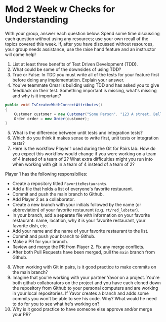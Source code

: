 # Mod 2 Week w Checks for Understanding

With your group, answer each question below.  Spend some time discussing each question _without_ using any resources; use your own recall of the topics covered this week.  If, after you have discussed without resources, your group needs assistance, use the raise hand feature and an instructor will come help!

1. List at least three benefits of Test Driven Development (TDD).
2. What could be some of the downsides of using TDD?
3. True or False: In TDD you must write all of the tests for your feature first before doing any implementation. Explain your answer.
4. You've teammate Omar is building using TDD and has asked you to give feedback on their test. Something important is missing, what's missing and why is it important?

```c#
public void IsCreatedWithCorrectAttributes()
{
    Customer customer = new Customer("Some Person", "123 A street, Bellingham, WA 98226");
    Order order = new Order(customer);
}

```

5. What is the difference between untit tests and integration tests?
6. Which do you think it makes sense to write first, unit tests or integration tests?
7. Here is the workflow Player 1 used during the Git for Pairs lab. How do you expect this workflow would change if you were working on a team of 4 instead of a team of 2? What extra difficulties might you run into when working with git in a team of 4 instead of a team of 2?

Player 1 has the following responsibilies:
  * Create a repository titled `FavoriteRestaurants`.
  * Add a file that holds a list of everyone's favorite restaurant.
  * Commit and push the main branch to Github.
  * Add Player 2 as a collaborator.
  * Create a new branch with your initials followed by the name (or abbreviation) of your favorite restaurant (e.g. `rt/red_lobster`).
  * In your branch, add a separate file with information on your favorite restaurant: name, location, why it is your favorite restaurant, your favorite dish, etc.
  * Add your name and the name of your favorite restaurant to the list.
  * Commit and push your branch to Github.
  * Make a PR for your branch.
  * Review and merge the PR from Player 2. Fix any merge conflicts.
  * After both Pull Requests have been merged, pull the `main` branch from Github.

8. When working with Git in pairs, is it good practice to make commits on the main branch?
9. Imagine that you're working with your partner Yavor on a project. You're both github collaborators on the project and you have each cloned down the repository from Github to your personal computers and are working in your local repositories. If Yavor creates a branch and adds some commits you won't be able to see his code. Why? What would he need to do for you to see what he's working on?
10. Why is it good practice to have someone else approve and/or merge your PR?